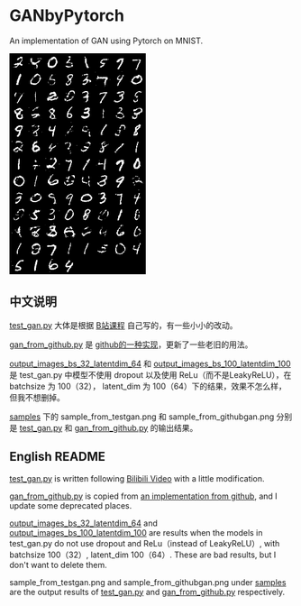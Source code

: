 # GANbyPytorch
An implementation of GAN using Pytorch on MNIST.

![sample_from_testgan.png](samples%2Fsample_from_testgan.png)

## 中文说明
[test_gan.py](test_gan.py) 大体是根据 [B站课程](https://www.bilibili.com/video/BV1VT4y1e796/?spm_id_from=333.337.search-card.all.click&vd_source=c960549e8f49b2d8be21a60e6bbd2280)
自己写的，有一些小小的改动。

[gan_from_github.py](gan_from_github.py) 是 [github的一种实现](https://github.com/lyeoni/pytorch-mnist-GAN)，更新了一些老旧的用法。

[output_images_bs_32_latentdim_64](output_images_bs_32_latentdim_64) 和 [output_images_bs_100_latentdim_100](output_images_bs_100_latentdim_100)
是 test_gan.py 中模型不使用 dropout 以及使用 ReLu（而不是LeakyReLU），在 batchsize 为 100（32）， latent_dim 为 100（64）下的结果，效果不怎么样，但我不想删掉。

[samples](samples) 下的 sample_from_testgan.png  和 sample_from_githubgan.png 
分别是 [test_gan.py](test_gan.py) 和 [gan_from_github.py](gan_from_github.py) 的输出结果。


## English README
[test_gan.py](test_gan.py) is written following [Bilibili Video](https://www.bilibili.com/video/BV1VT4y1e796/?spm_id_from=333.337.search-card.all.click&vd_source=c960549e8f49b2d8be21a60e6bbd2280)
with a little modification.

[gan_from_github.py](gan_from_github.py) is copied from [an implementation from github](https://github.com/lyeoni/pytorch-mnist-GAN), and I update some deprecated places.

[output_images_bs_32_latentdim_64](output_images_bs_32_latentdim_64) and [output_images_bs_100_latentdim_100](output_images_bs_100_latentdim_100)
are results when the models in test_gan.py do not use dropout and ReLu（instead of LeakyReLU）, with batchsize 100（32）, latent_dim 100（64）.
These are bad results, but I don't want to delete them.

sample_from_testgan.png and sample_from_githubgan.png under [samples](samples)
are the output results of [test_gan.py](test_gan.py) and [gan_from_github.py](gan_from_github.py) respectively.
